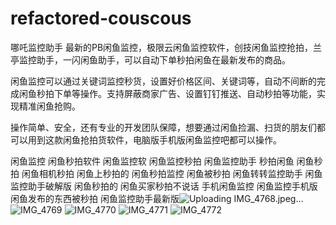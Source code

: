 # refactored-couscous
哪吒监控助手
最新的PB闲鱼监控，极限云闲鱼监控软件，创技闲鱼监控抢拍，兰亭监控助手，一闪闲鱼助手，可以自动下单秒拍闲鱼在最新发布的商品。

闲鱼监控可以通过关键词监控秒货，设置好价格区间、关键词等，自动不间断的完成闲鱼秒拍下单等操作。支持屏蔽商家广告、设置钉钉推送、自动秒拍等功能，实现精准闲鱼抢购。

操作简单、安全，还有专业的开发团队保障，想要通过闲鱼捡漏、扫货的朋友们都可以用到这款闲鱼抢拍货软件，电脑版手机版闲鱼监控吧都可以操作。

闲鱼监控
闲鱼秒拍软件
闲鱼监控软
闲鱼监控秒拍
闲鱼监控助手
秒拍闲鱼
闲鱼秒拍
闲鱼相机秒拍
闲鱼上秒拍的
闲鱼秒拍监控
闲鱼被秒拍
闲鱼转转监控助手
闲鱼监控助手破解版
闲鱼秒拍的
闲鱼买家秒拍不说话
手机闲鱼监控
闲鱼监控手机版
闲鱼发布的东西被秒拍
闲鱼监控助手最新版![Uploading IMG_4768.jpeg…]()
![IMG_4769](https://github.com/user-attachments/assets/8535af7f-2a63-4b0b-a5c3-8479b5dc834e)
![IMG_4770](https://github.com/user-attachments/assets/a54af90a-6563-439f-915a-362e3d53a1e6)
![IMG_4771](https://github.com/user-attachments/assets/b0901e32-d0fc-4e42-92af-e250cb74d988)
![IMG_4772](https://github.com/user-attachments/assets/c60fc424-1c92-4a6a-a797-769e9351b370)
